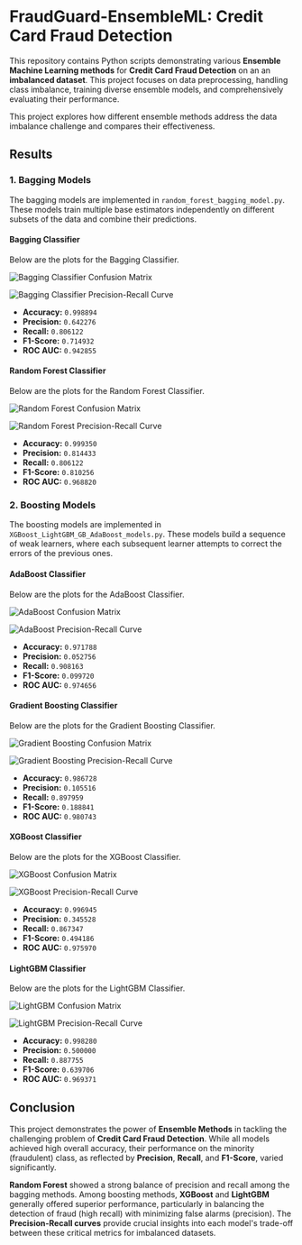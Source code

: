 # **FraudGuard-EnsembleML: Credit Card Fraud Detection**

This repository contains Python scripts demonstrating various **Ensemble Machine Learning methods** for **Credit Card Fraud Detection** on an an **imbalanced dataset**. This project focuses on data preprocessing, handling class imbalance, training diverse ensemble models, and comprehensively evaluating their performance.

This project explores how different ensemble methods address the data imbalance challenge and compares their effectiveness.

## **Results**

### 1. **Bagging Models**

The bagging models are implemented in `random_forest_bagging_model.py`. These models train multiple base estimators independently on different subsets of the data and combine their predictions.

#### **Bagging Classifier**

Below are the plots for the Bagging Classifier.

![Bagging Classifier Confusion Matrix](results/bagging_models/bagging_cm.png)

![Bagging Classifier Precision-Recall Curve](results/bagging_models/bagging_pr_curve.png)

* **Accuracy:** `0.998894`
* **Precision:** `0.642276`
* **Recall:** `0.806122`
* **F1-Score:** `0.714932`
* **ROC AUC:** `0.942855`

#### **Random Forest Classifier**

Below are the plots for the Random Forest Classifier.

![Random Forest Confusion Matrix](results/bagging_models/random_forest_cm.png)

![Random Forest Precision-Recall Curve](results/bagging_models/random_forest_pr_curve.png)

* **Accuracy:** `0.999350`
* **Precision:** `0.814433`
* **Recall:** `0.806122`
* **F1-Score:** `0.810256`
* **ROC AUC:** `0.968820`

### 2. **Boosting Models**

The boosting models are implemented in `XGBoost_LightGBM_GB_AdaBoost_models.py`. These models build a sequence of weak learners, where each subsequent learner attempts to correct the errors of the previous ones.

#### **AdaBoost Classifier**

Below are the plots for the AdaBoost Classifier.

![AdaBoost Confusion Matrix](results/boosting_models/adaboost_cm.png)

![AdaBoost Precision-Recall Curve](results/boosting_models/adaboost_pr_curve.png)

* **Accuracy:** `0.971788`
* **Precision:** `0.052756`
* **Recall:** `0.908163`
* **F1-Score:** `0.099720`
* **ROC AUC:** `0.974656`

#### **Gradient Boosting Classifier**

Below are the plots for the Gradient Boosting Classifier.

![Gradient Boosting Confusion Matrix](results/boosting_models/gradient_boosting_cm.png)

![Gradient Boosting Precision-Recall Curve](results/boosting_models/gradient_boosting_pr_curve.png)

* **Accuracy:** `0.986728`
* **Precision:** `0.105516`
* **Recall:** `0.897959`
* **F1-Score:** `0.188841`
* **ROC AUC:** `0.980743`

#### **XGBoost Classifier**

Below are the plots for the XGBoost Classifier.

![XGBoost Confusion Matrix](results/boosting_models/xgboost_cm.png)

![XGBoost Precision-Recall Curve](results/boosting_models/xgboost_pr_curve.png)

* **Accuracy:** `0.996945`
* **Precision:** `0.345528`
* **Recall:** `0.867347`
* **F1-Score:** `0.494186`
* **ROC AUC:** `0.975970`

#### **LightGBM Classifier**

Below are the plots for the LightGBM Classifier.

![LightGBM Confusion Matrix](results/boosting_models/lightgbm_cm.png)

![LightGBM Precision-Recall Curve](results/boosting_models/lightgbm_pr_curve.png)

* **Accuracy:** `0.998280`
* **Precision:** `0.500000`
* **Recall:** `0.887755`
* **F1-Score:** `0.639706`
* **ROC AUC:** `0.969371`

## **Conclusion**

This project demonstrates the power of **Ensemble Methods** in tackling the challenging problem of **Credit Card Fraud Detection**. While all models achieved high overall accuracy, their performance on the minority (fraudulent) class, as reflected by **Precision**, **Recall**, and **F1-Score**, varied significantly.

**Random Forest** showed a strong balance of precision and recall among the bagging methods. Among boosting methods, **XGBoost** and **LightGBM** generally offered superior performance, particularly in balancing the detection of fraud (high recall) with minimizing false alarms (precision). The **Precision-Recall curves** provide crucial insights into each model's trade-off between these critical metrics for imbalanced datasets.